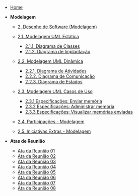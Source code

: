 <!-- docs/_sidebar.md -->

- [Home](README.md)

- **Modelagem**

  - [2. Desenho de Software (Modelagem)](./Modelagem/2.Modelagem.md)
  - [2.1. Modelagem UML Estática](./Modelagem/2.1.1.DiagramaClasse.md)
    - [2.1.1. Diagrama de Classes](./Modelagem/2.1.1.DiagramaClasse.md)
    - [2.1.2. Diagrama de Implantação](./Modelagem/2.1.2.DiagramaImplantacao.md)
  - [2.2. Modelagem UML Dinâmica](./Modelagem/2.2.1.DiagramaAtividade.md)
    - [2.2.1. Diagrama de Atividades](./Modelagem/2.2.1.DiagramaAtividade.md)
    - [2.2.2. Diagrama de Comunicação](./Modelagem/2.2.2.DiagramaComunicacao.md)
    - [2.2.3. Diagrama de Estados](./Modelagem/2.2.3.DiagramaEstados.md)
  - [2.3. Modelagem UML Casos de Uso](./Modelagem/2.3.ModelagemOrganizacionalCasosDeUso.md)

    - [2.3.1 Especificações: Enviar memória](./Modelagem/2.3.1.ModelagemOrganizacionalCasosdeUsoEnviarMemoria.md)
    - [2.3.2 Especificações: Administrar memória](./Modelagem/2.3.2.ModelagemOrganizacionalCasosdeUsoAdministrarMemoria.md)
    - [2.3.3 Especificações: Visualizar memórias enviadas](./Modelagem/2.3.3.ModelagemOrganizacionalCasosdeUsoVisualizarMemoriasEnviadas.md)

  - [2.4. Participações - Modelagem](./Modelagem/2.4.ParticipacoesModelagem.md)
  - [2.5. Iniciativas Extras - Modelagem](./Modelagem/2.5.IniciativasExtras.md)

- **Atas de Reunião**
  - [Ata da Reunião 01](./Atas/ata_reuniao1.md)
  - [Ata da Reunião 02](./Atas/ata_reuniao2.md)
  - [Ata da Reunião 03](./Atas/ata_reuniao3.md)
  - [Ata da Reunião 04](./Atas/ata_reuniao4.md)
  - [Ata da Reunião 05](./Atas/ata_reuniao5.md)
  - [Ata da Reunião 06](./Atas/ata_reunião6.md)
  - [Ata da Reunião 07](./Atas/ata_reuniao7.md)
  - [Ata da Reunião 08](./Atas/ata_reuniao8.md)
